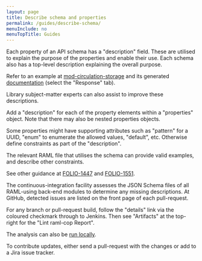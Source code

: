 ```yaml
---
layout: page
title: Describe schema and properties
permalink: /guides/describe-schema/
menuInclude: no
menuTopTitle: Guides
---
```


Each property of an API schema has a "description" field.
These are utilised to explain the purpose of the properties and enable their use.
Each schema also has a top-level description explaining the overall purpose.

Refer to an example at [mod-circulation-storage](https://github.com/folio-org/mod-circulation-storage/blob/master/ramls/loan.json)
and its generated [documentation](https://s3.amazonaws.com/foliodocs/api/mod-circulation-storage/loan-storage.html#loan_storage_loans__loanId__get) (select the "Response" tab).

Library subject-matter experts can also assist to improve these descriptions.

Add a "description" for each of the property elements within a "properties" object. Note that there may also be nested properties objects.

Some properties might have supporting attributes such as "pattern" for a UUID, "enum" to enumerate the allowed values, "default", etc.
Otherwise define constraints as part of the "description".

The relevant RAML file that utilises the schema can provide valid examples, and describe other constraints.

See other guidance at [FOLIO-1447](https://issues.folio.org/browse/FOLIO-1447)
and [FOLIO-1551](https://issues.folio.org/browse/FOLIO-1551).

The continuous-integration facility assesses the JSON Schema files of all RAML-using back-end modules to determine any missing descriptions.
At GitHub, detected issues are listed on the front page of each pull-request.

For any branch or pull-request build, follow the "details" link via the coloured checkmark through to Jenkins.
Then see "Artifacts" at the top-right for the "Lint raml-cop Report".

The analysis can also be [run locally](/guides/raml-cop/).

To contribute updates, either send a pull-request with the changes or add to a Jira issue tracker.
